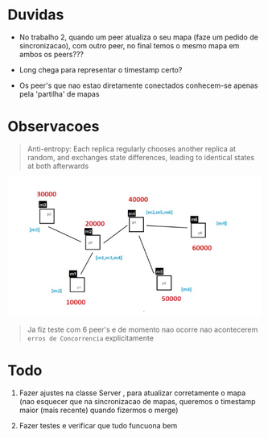 # Duvidas

+ No trabalho 2, quando um peer atualiza o seu mapa (faze um pedido de sincronizacao), com outro peer, no final temos o mesmo mapa em ambos os peers??? 

+ Long chega para representar o timestamp certo?

+ Os peer's que nao estao diretamente conectados conhecem-se apenas pela 'partilha' de mapas

# Observacoes
> Anti-entropy: Each replica regularly chooses another replica at random,
and exchanges state differences, leading to identical states at both
afterwards

![alt text](peer_network.jpeg)

> Ja fiz teste com 6 peer's e de momento nao ocorre nao acontecerem ```erros de Concorrencia``` explicitamente


# Todo

1. Fazer ajustes na classe Server , para atualizar corretamente o mapa (nao esquecer que na sincronizacao de mapas, queremos o timestamp maior (mais recente) quando fizermos o merge) 

2. Fazer testes e verificar que tudo funcuona bem 